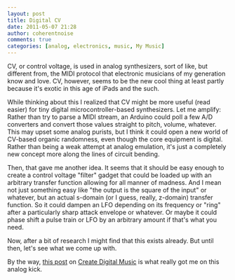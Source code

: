 ```yaml
---
layout: post
title: Digital CV
date: 2011-05-07 21:28
author: coherentnoise
comments: true
categories: [analog, electronics, music, My Music]
---
```

CV, or control voltage, is used in analog synthesizers, sort of like, but different from, the MIDI protocol that electronic musicians of my generation know and love. CV, however, seems to be the new cool thing at least partly because it's exotic in this age of iPads and the such.

While thinking about this I realized that CV might be more useful (read easier) for tiny digital microcontroller-based synthesizers. Let me amplify: Rather than try to parse a MIDI stream, an Arduino could poll a few A/D converters and convert those values straight to pitch, volume, whatever. This may upset some analog purists, but I think it could open a new world of CV-based organic randomness, even though the core equipment is digital. Rather than being a weak attempt at analog emulation, it's just a completely new concept more along the lines of circuit bending.

Then, that gave me another idea. It seems that it should be easy enough to create a control voltage "filter" gadget that could be loaded up with an arbitrary transfer function allowing for all manner of madness. And I mean not just something easy like "the output is the square of the input" or whatever, but an actual s-domain (or I guess, really, z-domain) transfer function. So it could dampen an LFO depending on its frequency or "ring" after a particularly sharp attack envelope or whatever. Or maybe it could phase shift a pulse train or LFO by an arbitrary amount if that's what you need.

Now, after a bit of research I might find that this exists already. But until then, let's see what we come up with.

By the way, <a title="From a Little Droid to a Big Moog Taurus Pedal, Analog to Digital, More Experimental Sound Tips" href="http://createdigitalmusic.com/2011/04/from-a-little-droid-to-a-big-moog-taurus-pedal-more-experimental-tips/" target="_blank">this post</a> on <a title="Create Digital Music" href="http://createdigitalmusic.com/" target="_blank">Create Digital Music</a> is what really got me on this analog kick.
